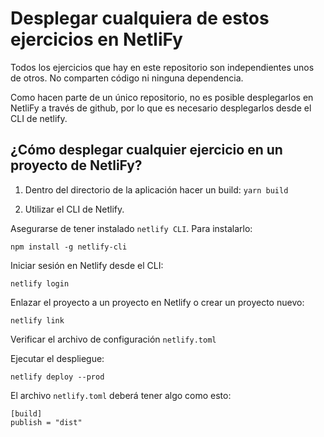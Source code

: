 # Desplegar cualquiera de estos ejercicios en NetliFy

Todos los ejercicios que hay en este repositorio son independientes unos de otros. No comparten código ni ninguna dependencia.

Como hacen parte de un único repositorio, no es posible desplegarlos en NetliFy a través de github, por lo que es necesario desplegarlos desde el CLI de netlify.

## ¿Cómo desplegar cualquier ejercicio en un proyecto de NetliFy?

1. Dentro del directorio de la aplicación hacer un build: ```yarn build```

2. Utilizar el CLI de Netlify.

Asegurarse de tener instalado ```netlify CLI```. Para instalarlo:

```
npm install -g netlify-cli
```

Iniciar sesión en Netlify desde el CLI: 

```
netlify login
```
Enlazar el proyecto a un proyecto en Netlify o crear un proyecto nuevo:

```
netlify link
```

Verificar el archivo de configuración ```netlify.toml```

Ejecutar el despliegue:
```
netlify deploy --prod
```
El archivo ```netlify.toml``` deberá tener algo como esto:

```
[build]
publish = "dist"
```